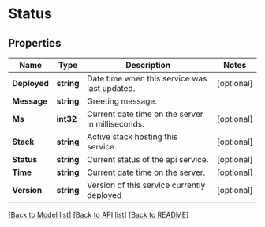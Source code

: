 # Status

## Properties

Name | Type | Description | Notes
------------ | ------------- | ------------- | -------------
**Deployed** | **string** | Date time when this service was last updated. | [optional] 
**Message** | **string** | Greeting message. | 
**Ms** | **int32** | Current date time on the server in milliseconds. | [optional] 
**Stack** | **string** | Active stack hosting this service. | [optional] 
**Status** | **string** | Current status of the api service. | [optional] 
**Time** | **string** | Current date time on the server. | [optional] 
**Version** | **string** | Version of this service currently deployed | [optional] 

[[Back to Model list]](../README.md#documentation-for-models) [[Back to API list]](../README.md#documentation-for-api-endpoints) [[Back to README]](../README.md)


